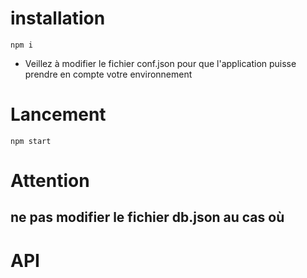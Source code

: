 # installation
`npm i`

+ Veillez à modifier le fichier conf.json pour que l'application puisse prendre en compte votre environnement

# Lancement
`npm start`

# Attention
## ne pas modifier le fichier db.json au cas où

# API
